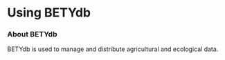 # Using BETYdb

### About BETYdb
BETYdb is used to manage and distribute agricultural and ecological data.
